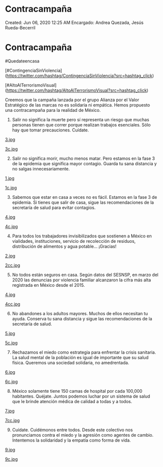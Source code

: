 # Contracampaña

Created: Jun 06, 2020 12:25 AM
Encargado: Andrea Quezada, Jesús Rueda-Becerril

# Contracampaña

\#Quedateencasa 

\[#ContingenciaSinViolencia](https://twitter.com/hashtag/ContingenciaSinViolencia?src=hashtag_click)

\[#AltoAlTerrorismoVisual](https://twitter.com/hashtag/AltoAlTerrorismoVisual?src=hashtag_click)

Creemos que la campaña lanzada por el grupo Alianza por el Valor Estratégico de las marcas no es solidaria ni empática. Hemos propuesto una contracampaña para la realidad de México.

1. Salir no significa la muerte pero sí representa un riesgo que muchas personas tienen que correr porque realizan trabajos esenciales. Sólo hay que tomar precauciones. Cuídate.

[3.jpg](https://drive.google.com/file/d/1jkkPjHfzpp7MvgB8N53Skz_w53VwbltI/view?usp=drivesdk)

[3c.jpg](https://drive.google.com/file/d/1NEyBnonKPhWW8I5zdOhIK5Y-Iqz2Q97M/view?usp=drivesdk)

2. Salir no significa morir, mucho menos matar. Pero estamos en la fase 3 de la epidemia que significa mayor contagio. Guarda tu sana distancia y no salgas innecesariamente.

[1.jpg](https://drive.google.com/file/d/1Og8MiG-Kvye5F0NFwdqv47ak6pbqVpgB/view?usp=drivesdk)

[1c.jpg](https://drive.google.com/file/d/18Wc4NnCzTWINUDqyucGu2APieqc2Ic2R/view?usp=drivesdk)

3. Sabemos que estar en casa a veces no es fácil. Estamos en la fase 3 de epidemia. Si tienes que salir de casa, sigue las recomendaciones de la secretaría de salud para evitar contagios.

[4.jpg](https://drive.google.com/file/d/19D2iQDaIwQgDynHU7JuMVz7l3kEhoYWU/view?usp=drivesdk)

[4c.jpg](https://drive.google.com/file/d/1WrmQu9LjeEpG-U-ibN-5dxWYq8mVkZGf/view?usp=drivesdk)

4. Para todos los trabajadores invisibilizados que sostienen a México en vialidades, instituciones, servicio de recolección de residuos, distribución de alimentos y agua potable... ¡Gracias!

[2.jpg](https://drive.google.com/file/d/1Uwp7wWFhu3tqu0hLH9Z5N9lpuf0Zeonz/view?usp=drivesdk)

[2cc.jpg](https://drive.google.com/file/d/1GfExet6DCCZ-R5Nxe2kZNKX6MqPVQHKY/view?usp=drivesdk)

5. No todos están seguros en casa. Según datos del SESNSP, en marzo del 2020 las denuncias por violencia familiar alcanzaron la cifra más alta registrada en México desde el 2015.

[4.jpg](https://drive.google.com/file/d/19D2iQDaIwQgDynHU7JuMVz7l3kEhoYWU/view?usp=drivesdk)

[4cc.jpg](https://drive.google.com/file/d/10LC9r1hOA3xHNOO40Weoh8owE7cH0wqR/view?usp=drivesdk)

6. No abandones a los adultos mayores. Muchos de ellos necesitan tu ayuda. Conserva tu sana distancia y sigue las recomendaciones de la secretaría de salud.

[5.jpg](https://drive.google.com/file/d/1K7iPtGmXMBv8nu4919GWw2OWp9C0rTk3/view?usp=drivesdk)

[5c.jpg](https://drive.google.com/file/d/1tawlUNPr3ddRA_DQpIk4okhemlMi4NUZ/view?usp=drivesdk)

7. Rechazamos el miedo como estrategia para enfrentar la crisis sanitaria. La salud mental de la población es igual de importante que su salud física. Queremos una sociedad solidaria, no amedrentada.

[6.jpg](https://drive.google.com/file/d/1cEhbbpgwp9bi3OrIL7iMUSSuZHHHutZ4/view?usp=drivesdk)

[6c.jpg](https://drive.google.com/file/d/1_27Vu7Rt-WIdL7-qwfrwEKXgEBUPzTuS/view?usp=drivesdk)

8. México solamente tiene 150 camas de hospital por cada 100,000 habitantes. Quéjate. Juntos podemos luchar por un sistema de salud que le brinde atención médica de calidad a todas y a todos.

[7.jpg](https://drive.google.com/file/d/1kMFLHMiObsPXLSiFilkcxMNAaSH8B7_U/view?usp=drivesdk)

[7cc.jpg](https://drive.google.com/file/d/1IXrfnZ1hyJZJ-HRVVGjXeHK75q6kC3MY/view?usp=drivesdk)

9. Cuídate. Cuidémonos entre todos. Desde este colectivo nos pronunciamos contra el miedo y la agresión como agentes de cambio. Intentemos la solidaridad y la empatía como forma de vida.

[9.jpg](https://drive.google.com/file/d/1caT-zT8PBhmQGdionCYeMEZIWMVJvtAF/view?usp=drivesdk)

[9c.jpg](https://drive.google.com/file/d/11GFahJKxXWlXEn2zxmoCBaxQZFBZPFG3/view?usp=drivesdk)